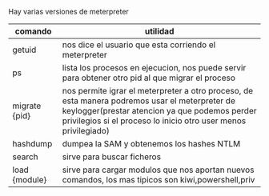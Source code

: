 Hay varias versiones de meterpreter


| comando       | utilidad                                                                                                                                                                                                           |
| ------------- | ------------------------------------------------------------------------------------------------------------------------------------------------------------------------------------------------------------------ |
| getuid        | nos dice el usuario que esta corriendo el meterpreter                                                                                                                                                              |
| ps            | lista los procesos en ejecucion, nos puede servir para obtener otro pid al que migrar el proceso                                                                                                                   |
| migrate {pid} | nos permite igrar el meterpreter a otro proceso, de esta manera podremos usar el meterpreter de keylogger(prestar atencion ya que podemos perder privilegios si el proceso lo inicio otro user menos privilegiado) |
| hashdump      | dumpea la SAM y obtenemos los hashes NTLM                                                                                                                                                                          |
| search        | sirve para buscar ficheros                                                                                                                                                                                         |
| load {module} | sirve para cargar modulos que nos aportan nuevos comandos, los mas tipicos son kiwi,powershell,priv                                                                                                                |
